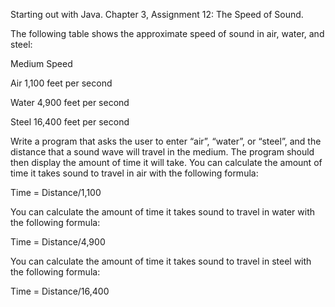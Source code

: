 Starting out with Java. Chapter 3, Assignment 12: The Speed of Sound.

The following table shows the approximate speed of sound in air, water, and steel:

Medium Speed

Air 1,100 feet per second

Water 4,900 feet per second

Steel 16,400 feet per second

Write a program that asks the user to enter “air”, “water”, or “steel”, and the distance that
a sound wave will travel in the medium. The program should then display the amount of
time it will take. You can calculate the amount of time it takes sound to travel in air with
the following formula:

Time = Distance/1,100

You can calculate the amount of time it takes sound to travel in water with the following
formula:

Time = Distance/4,900

You can calculate the amount of time it takes sound to travel in steel with the following
formula:

Time = Distance/16,400
